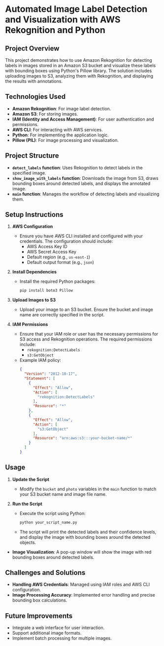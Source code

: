 # Automated Image Label Detection and Visualization with AWS Rekognition and Python

## Project Overview

This project demonstrates how to use Amazon Rekognition for detecting labels in images stored in an Amazon S3 bucket and visualize these labels with bounding boxes using Python's Pillow library. The solution includes uploading images to S3, analyzing them with Rekognition, and displaying the results with annotations.

## Technologies Used

- **Amazon Rekognition**: For image label detection.
- **Amazon S3**: For storing images.
- **IAM (Identity and Access Management)**: For user authentication and permissions.
- **AWS CLI**: For interacting with AWS services.
- **Python**: For implementing the application logic.
- **Pillow (PIL)**: For image processing and visualization.

## Project Structure

- **`detect_labels` function**: Uses Rekognition to detect labels in the specified image.
- **`show_image_with_labels` function**: Downloads the image from S3, draws bounding boxes around detected labels, and displays the annotated image.
- **`main` function**: Manages the workflow of detecting labels and visualizing them.

## Setup Instructions

1. **AWS Configuration**
   - Ensure you have AWS CLI installed and configured with your credentials. The configuration should include:
     - AWS Access Key ID
     - AWS Secret Access Key
     - Default region (e.g., `us-east-1`)
     - Default output format (e.g., `json`)

2. **Install Dependencies**
   - Install the required Python packages:
     ```bash
     pip install boto3 Pillow
     ```

3. **Upload Images to S3**
   - Upload your image to an S3 bucket. Ensure the bucket and image name are correctly specified in the script.

4. **IAM Permissions**
   - Ensure that your IAM role or user has the necessary permissions for S3 access and Rekognition operations. The required permissions include:
     - `rekognition:DetectLabels`
     - `s3:GetObject`
   - Example IAM policy:
     ```json
     {
       "Version": "2012-10-17",
       "Statement": [
         {
           "Effect": "Allow",
           "Action": [
             "rekognition:DetectLabels"
           ],
           "Resource": "*"
         },
         {
           "Effect": "Allow",
           "Action": [
             "s3:GetObject"
           ],
           "Resource": "arn:aws:s3:::your-bucket-name/*"
         }
       ]
     }
     ```

## Usage

1. **Update the Script**
   - Modify the `bucket` and `photo` variables in the `main` function to match your S3 bucket name and image file name.

2. **Run the Script**
   - Execute the script using Python:
     ```bash
     python your_script_name.py
     ```
   - The script will print the detected labels and their confidence levels, and display the image with bounding boxes around the detected objects.

- **Image Visualization**: A pop-up window will show the image with red bounding boxes around detected labels.

## Challenges and Solutions

- **Handling AWS Credentials**: Managed using IAM roles and AWS CLI configuration.
- **Image Processing Accuracy**: Implemented error handling and precise bounding box calculations.

## Future Improvements

- Integrate a web interface for user interaction.
- Support additional image formats.
- Implement batch processing for multiple images.


